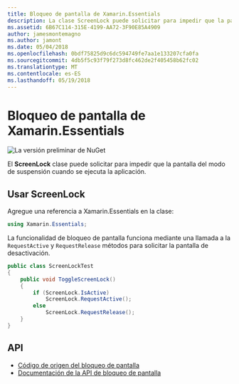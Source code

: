 ```yaml
---
title: Bloqueo de pantalla de Xamarin.Essentials
description: La clase ScreenLock puede solicitar para impedir que la pantalla del modo de suspensión cuando se ejecuta la aplicación.
ms.assetid: 6B67C114-315E-4199-AA72-3F90E85A4909
author: jamesmontemagno
ms.author: jamont
ms.date: 05/04/2018
ms.openlocfilehash: 0bdf75825d9c6dc594749fe7aa1e133207cfa0fa
ms.sourcegitcommit: 4db5f5c93f79f273d8fc462de2f405458b62fc02
ms.translationtype: MT
ms.contentlocale: es-ES
ms.lasthandoff: 05/19/2018
---
```

# <a name="xamarinessentials-screen-lock"></a>Bloqueo de pantalla de Xamarin.Essentials

![La versión preliminar de NuGet](~/media/shared/pre-release.png)

El **ScreenLock** clase puede solicitar para impedir que la pantalla del modo de suspensión cuando se ejecuta la aplicación.

## <a name="using-screenlock"></a>Usar ScreenLock

Agregue una referencia a Xamarin.Essentials en la clase:

```csharp
using Xamarin.Essentials;
```

La funcionalidad de bloqueo de pantalla funciona mediante una llamada a la `RequestActive` y `RequestRelease` métodos para solicitar la pantalla de desactivación.

```csharp
public class ScreenLockTest
{
    public void ToggleScreenLock()
    {
        if (ScreenLock.IsActive)
            ScreenLock.RequestActive();
        else
            ScreenLock.RequestRelease();
    }
}
```

## <a name="api"></a>API

- [Código de origen del bloqueo de pantalla](https://github.com/xamarin/Essentials/tree/master/Xamarin.Essentials/ScreenLock)
- [Documentación de la API de bloqueo de pantalla](xref:Xamarin.Essentials.ScreenLock)
